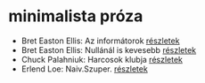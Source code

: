 # minimalista próza

- Bret Easton Ellis: Az informátorok [részletek](_details/%7Bopf.creator%7D.md#id_1447)
- Bret Easton Ellis: Nullánál is kevesebb [részletek](_details/%7Bopf.creator%7D.md#id_1273)
- Chuck Palahniuk: Harcosok klubja [részletek](_details/%7Bopf.creator%7D.md#id_660)
- Erlend Loe: Naiv.Szuper. [részletek](_details/%7Bopf.creator%7D.md#id_532)